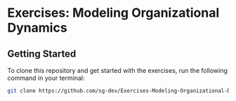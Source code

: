 # Exercises: Modeling Organizational Dynamics

## Getting Started

To clone this repository and get started with the exercises, run the following command in your terminal:

```bash
git clone https://github.com/sg-dev/Exercises-Modeling-Organizational-Dynamics.git

